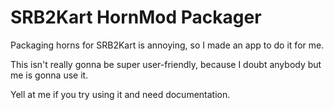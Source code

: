 # SRB2Kart HornMod Packager
Packaging horns for SRB2Kart is annoying, so I made an app to do it for me.

This isn't really gonna be super user-friendly, because I doubt anybody but me is gonna use it.

Yell at me if you try using it and need documentation.

